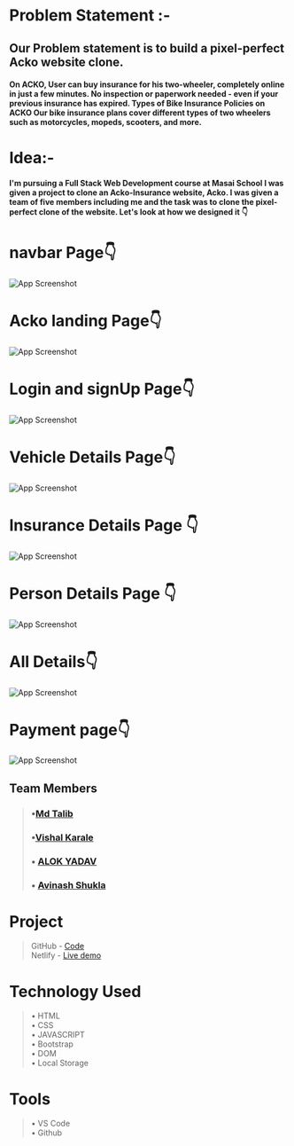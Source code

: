 # Problem Statement :-
## Our Problem statement is to build a pixel-perfect Acko website clone. 

#### On ACKO, User can buy insurance for his two-wheeler, completely online in just a few minutes. No inspection or paperwork needed - even if your previous insurance has expired. Types of Bike Insurance Policies on ACKO Our bike insurance plans cover different types of two wheelers such as motorcycles, mopeds, scooters, and more.

# Idea:-
#### I'm pursuing a Full Stack Web Development course at Masai School I was given a project to clone an Acko-Insurance website, Acko. I was given a team of five members including me and the task was to clone the pixel-perfect clone of the website. Let's look at how we designed it 👇
# navbar Page👇
![App Screenshot](https://snipboard.io/LYgpRd.jpg)

# Acko landing Page👇
![App Screenshot](https://snipboard.io/OX1aWs.jpg)

# Login and signUp Page👇
![App Screenshot](https://snipboard.io/9yiztg.jpg)

# Vehicle Details Page👇
![App Screenshot](https://snipboard.io/veJLQk.jpg)

# Insurance Details Page  👇
![App Screenshot](https://snipboard.io/03QD29.jpg)

# Person Details Page 👇
![App Screenshot](https://snipboard.io/kIvFuc.jpg)

# All Details👇
![App Screenshot](https://snipboard.io/ibysVG.jpg)

# Payment page👇
![App Screenshot](https://snipboard.io/7xWGwv.jpg)

## Team Members
> ### •[Md Talib](https://github.com/talib789)
> ### •[Vishal Karale](https://github.com/vishalvsk)
> ### • [ALOK YADAV](https://github.com/alok1910010)
> ### • [Avinash Shukla](https://github.com/AvinashShukla007)

# Project
> GitHub - [Code](https://github.com/talib789/Acko-clone-) <br>
> Netlify - [Live demo](https://earnest-figolla-f633bb.netlify.app) <br>

# Technology Used
> • HTML <br>
> • CSS <br>
> • JAVASCRIPT <br>
> • Bootstrap <br>
> • DOM <br>
> • Local Storage

# Tools
> • VS Code <br>
> • Github <br>


